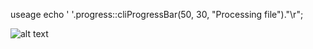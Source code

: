 useage
echo ' '.progress::cliProgressBar(50,  30, "Processing file")."\r";

![alt text](https://github.com/Wylieuk/PHP-CLI-Progress-Bar/assets/156372371/350b299a-809e-4fb8-827e-4c7fe62abbcb)
